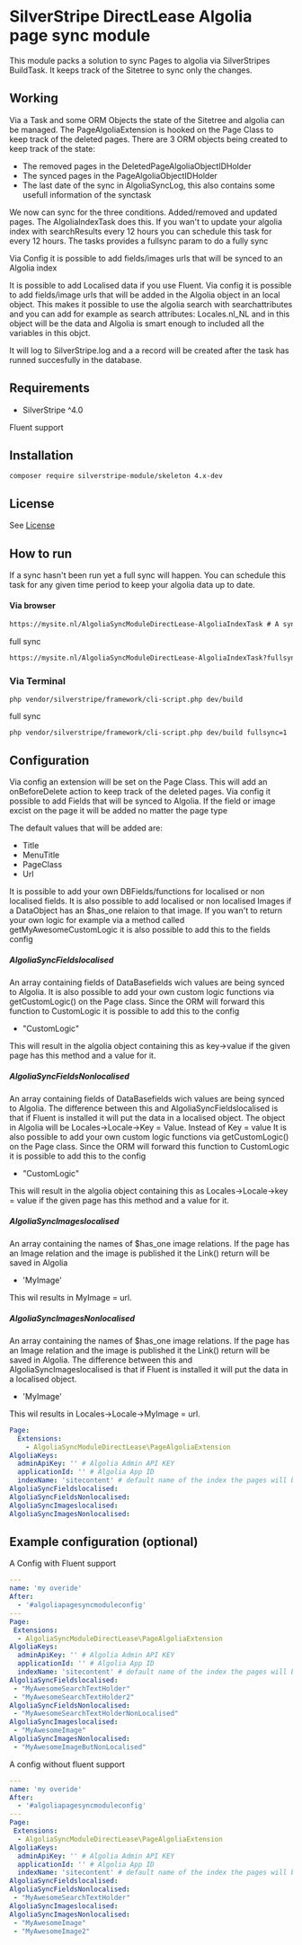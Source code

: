 # SilverStripe DirectLease Algolia page sync module

This module packs a solution to sync Pages to algolia via SilverStripes BuildTask.
It keeps track of the Sitetree to sync only the changes.

## Working
Via a Task and some ORM Objects the state of the Sitetree and algolia can be managed.
The PageAlgoliaExtension is hooked on the Page Class to keep track of the deleted pages.
There are 3 ORM objects being created to keep track of the state:
* The removed pages in the DeletedPageAlgoliaObjectIDHolder
* The synced pages in the PageAlgoliaObjectIDHolder
* The last date of the sync in AlgoliaSyncLog, this also contains some usefull information of the synctask

We now can sync for the three conditions.
Added/removed and updated pages. 
The AlgoliaIndexTask does this. 
If you wan't to update your algolia index with searchResults every 12 hours you can schedule this task for every 12 hours. 
The tasks provides a fullsync param to do a fully sync 

Via Config it is possible to add fields/images urls that will be synced to an Algolia index

It is possible to add Localised data if you use Fluent. Via config it is possible to add fields/image urls that will be added in the Algolia object in an local object. This makes it possible to use the algolia search with searchattributes and you can add for example as search attributes: Locales.nl_NL and in this object will be the data and Algolia is smart enough to included all the variables in this objct.

It will log to SilverStripe.log and a a record will be created after the task has runned succesfully in the database.

## Requirements

* SilverStripe ^4.0

Fluent support


## Installation

```
composer require silverstripe-module/skeleton 4.x-dev
```


## License
See [License](license)

## How to run
If a sync hasn't been run yet a full sync will happen. You can schedule this task for any given time period to keep your algolia data up to date.
#### Via browser
```markdown
https://mysite.nl/AlgoliaSyncModuleDirectLease-AlgoliaIndexTask # A sync that only pushed the changes
```
full sync
```markdown
https://mysite.nl/AlgoliaSyncModuleDirectLease-AlgoliaIndexTask?fullsync=1 # For a full sync
```
### Via Terminal
```shell
php vendor/silverstripe/framework/cli-script.php dev/build 
```
full sync
```shell
php vendor/silverstripe/framework/cli-script.php dev/build fullsync=1
```

## Configuration
Via config an extension will be set on the Page Class. This will add an onBeforeDelete action to keep track of the deleted pages.
Via config it possible to add Fields that will be synced to Algolia. If the field or image excist on the page it will be added no matter the page type

The default values that will be added are:
* Title
* MenuTitle
* PageClass
* Url

It is possible to add your own DBFields/functions for localised or non localised fields. It is also possible to add localised or non localised Images if a DataObject has an $has_one relaion to that image. If you wan't to return your own logic for example via a method called getMyAwesomeCustomLogic it is also possible to add this to the fields config

##### AlgoliaSyncFieldslocalised
An array containing fields of DataBasefields wich values are being synced to Algolia. It is also possible to add your own custom logic functions via getCustomLogic() on the Page class. Since the ORM will forward this function to CustomLogic it is possible to add this to the config
- "CustomLogic" 

This will result in the algolia object containing this as key->value if the given page has this method and a value for it.

##### AlgoliaSyncFieldsNonlocalised
An array containing fields of DataBasefields wich values are being synced to Algolia. The difference between this and AlgoliaSyncFieldslocalised is that if Fluent is installed it will put the data in a localised object. The object in Algolia will be Locales->Locale->Key = Value. Instead of Key = value It is also possible to add your own custom logic functions via getCustomLogic() on the Page class. Since the ORM will forward this function to CustomLogic it is possible to add this to the config
- "CustomLogic" 

This will result in the algolia object containing this as Locales->Locale->key = value if the given page has this method and a value for it.

##### AlgoliaSyncImageslocalised
An array containing the names of $has_one image relations. If the page has an Image relation and the image is published it the Link() return will be saved in Algolia
- 'MyImage'

This wil results in MyImage = url.

##### AlgoliaSyncImagesNonlocalised
An array containing the names of $has_one image relations. If the page has an Image relation and the image is published it the Link() return will be saved in Algolia. The difference between this and AlgoliaSyncImageslocalised is that if Fluent is installed it will put the data in a localised object.

- 'MyImage'

This wil results in Locales->Locale->MyImage = url.

```yaml
Page:
  Extensions:
    - AlgoliaSyncModuleDirectLease\PageAlgoliaExtension
AlgoliaKeys:
  adminApiKey: '' # Algolia Admin API KEY
  applicationId: '' # Algolia App ID
  indexName: 'sitecontent' # default name of the index the pages will be synced in 
AlgoliaSyncFieldslocalised:
AlgoliaSyncFieldsNonlocalised:
AlgoliaSyncImageslocalised:
AlgoliaSyncImagesNonlocalised:
```


## Example configuration (optional)
A Config with Fluent support 
```yaml
---
name: 'my overide'
After:
  - '#algoliapagesyncmoduleconfig'
---
Page:
 Extensions:
  - AlgoliaSyncModuleDirectLease\PageAlgoliaExtension
AlgoliaKeys:
  adminApiKey: '' # Algolia Admin API KEY
  applicationId: '' # Algolia App ID
  indexName: 'sitecontent' # default name of the index the pages will be synced in 
AlgoliaSyncFieldslocalised:
 - "MyAwesomeSearchTextHolder"
 - "MyAwesomeSearchTextHolder2"
AlgoliaSyncFieldsNonlocalised:
 - "MyAwesomeSearchTextHolderNonLocalised"
AlgoliaSyncImageslocalised:
 - "MyAwesomeImage"
AlgoliaSyncImagesNonlocalised:
 - "MyAwesomeImageButNonLocalised"
```
A config without fluent support

```yaml
---
name: 'my overide'
After:
  - '#algoliapagesyncmoduleconfig'
---
Page:
 Extensions:
  - AlgoliaSyncModuleDirectLease\PageAlgoliaExtension
AlgoliaKeys:
  adminApiKey: '' # Algolia Admin API KEY
  applicationId: '' # Algolia App ID
  indexName: 'sitecontent' # default name of the index the pages will be synced in 
AlgoliaSyncFieldslocalised:
AlgoliaSyncFieldsNonlocalised:
 - "MyAwesomeSearchTextHolder"
AlgoliaSyncImageslocalised:
AlgoliaSyncImagesNonlocalised:
 - "MyAwesomeImage"
 - "MyAwesomeImage2"

```
